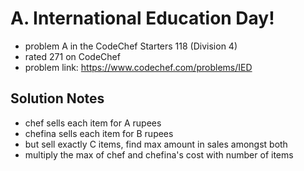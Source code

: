 # A. International Education Day!

* problem A in the CodeChef Starters 118 (Division 4)
* rated 271 on CodeChef
* problem link: https://www.codechef.com/problems/IED

## Solution Notes

* chef sells each item for A rupees
* chefina sells each item for B rupees
* but sell exactly C items, find max amount in sales amongst both
* multiply the max of chef and chefina's cost with number of items